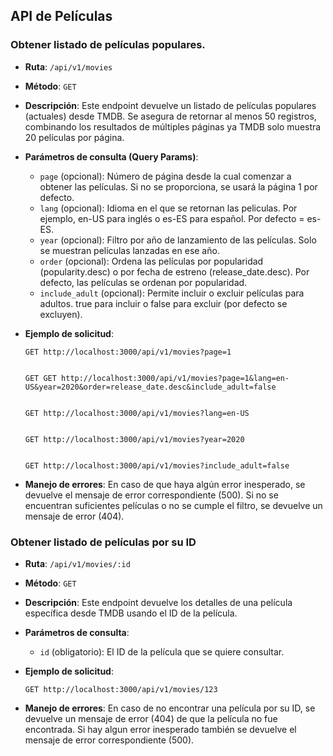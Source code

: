 ## API de Películas

### Obtener listado de películas populares.

- **Ruta**: `/api/v1/movies`
- **Método**: `GET`
- **Descripción**: Este endpoint devuelve un listado de películas populares (actuales) desde TMDB. Se asegura de retornar al menos 50 registros, combinando los resultados de múltiples páginas ya TMDB solo muestra 20 películas por página.

- **Parámetros de consulta (Query Params)**:
  - `page` (opcional): Número de página desde la cual comenzar a obtener las películas. Si no se proporciona, se usará la página 1 por defecto.
  - `lang` (opcional): Idioma en el que se retornan las peliculas. Por ejemplo, en-US para inglés o es-ES para español. Por defecto = es-ES.
  - `year` (opcional): Filtro por año de lanzamiento de las películas. Solo se muestran películas lanzadas en ese año.
  - `order` (opcional): Ordena las películas por popularidad (popularity.desc) o por fecha de estreno (release_date.desc). Por defecto, las películas se ordenan por popularidad.
  - `include_adult` (opcional): Permite incluir o excluir películas para adultos. true para incluir o false para excluir (por defecto se excluyen).
  
- **Ejemplo de solicitud**:
  ```http
  GET http://localhost:3000/api/v1/movies?page=1

  
  GET GET http://localhost:3000/api/v1/movies?page=1&lang=en-US&year=2020&order=release_date.desc&include_adult=false

  
  GET http://localhost:3000/api/v1/movies?lang=en-US

  
  GET http://localhost:3000/api/v1/movies?year=2020

  
  GET http://localhost:3000/api/v1/movies?include_adult=false

- **Manejo de errores**: En caso de que haya algún error inesperado, se devuelve el mensaje de error correspondiente (500). Si no se encuentran suficientes películas o no se cumple el filtro, se devuelve un mensaje de error (404).


### Obtener listado de películas por su ID

- **Ruta**: `/api/v1/movies/:id`
- **Método**: `GET`
- **Descripción**: Este endpoint devuelve los detalles de una película específica desde TMDB usando el ID de la película.

- **Parámetros de consulta**:
  - `id` (obligatorio): El ID de la película que se quiere consultar.
  
- **Ejemplo de solicitud**:
  ```http
  GET http://localhost:3000/api/v1/movies/123

- **Manejo de errores**: En caso de no encontrar una película por su ID, se devuelve un mensaje de error (404) de que la película no fue encontrada. Si hay algun error inesperado también se devuelve el mensaje de error correspondiente (500).


